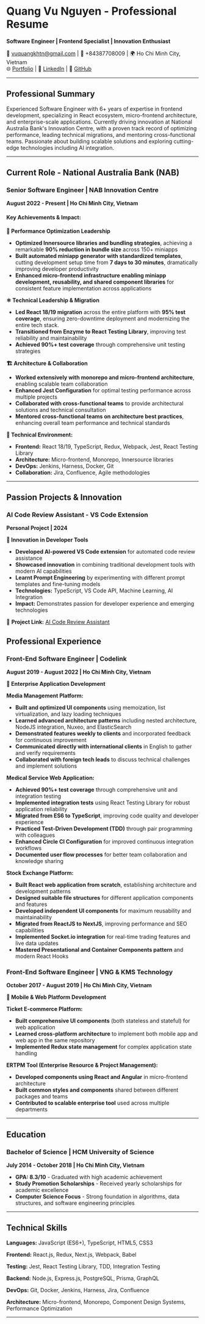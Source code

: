 # Quang Vu Nguyen - Professional Resume

**Software Engineer | Frontend Specialist | Innovation Enthusiast**

📧 vuquangkhtn@gmail.com | 📱 +84387708009 | 🌍 Ho Chi Minh City, Vietnam  
🌐 [Portfolio](https://vuquangkhtn.github.io) | 💼 [LinkedIn](https://www.linkedin.com/in/ngvuquang) | 🐙 [GitHub](https://github.com/vuquangkhtn/)

---

## Professional Summary

Experienced Software Engineer with 6+ years of expertise in frontend development, specializing in React ecosystem, micro-frontend architecture, and enterprise-scale applications. Currently driving innovation at National Australia Bank's Innovation Centre, with a proven track record of optimizing performance, leading technical migrations, and mentoring cross-functional teams. Passionate about building scalable solutions and exploring cutting-edge technologies including AI integration.

---

## Current Role - National Australia Bank (NAB)

### Senior Software Engineer | NAB Innovation Centre
**August 2022 - Present | Ho Chi Minh City, Vietnam**

#### Key Achievements & Impact:

**🚀 Performance Optimization Leadership**
- **Optimized Innersource libraries and bundling strategies**, achieving a remarkable **90% reduction in bundle size** across 150+ miniapps
- **Built automated miniapp generator with standardized templates**, cutting development setup time from **7 days to 30 minutes**, dramatically improving developer productivity
- **Enhanced micro-frontend infrastructure enabling miniapp development, reusability, and shared component libraries** for consistent feature implementation across applications

**⚛️ Technical Leadership & Migration**
- **Led React 18/19 migration** across the entire platform with **95% test coverage**, ensuring zero-downtime deployment and modernizing the entire tech stack.
- **Transitioned from Enzyme to React Testing Library**, improving test reliability and maintainability
- **Achieved 90%+ test coverage** through comprehensive unit testing strategies

**🏗️ Architecture & Collaboration**
- **Worked extensively with monorepo and micro-frontend architecture**, enabling scalable team collaboration
- **Enhanced Jest Configuration** for optimal testing performance across multiple projects
- **Collaborated with cross-functional teams** to provide architectural solutions and technical consultation
- **Mentored cross-functional teams on architecture best practices**, enhancing overall team performance and technical standards

**🔧 Technical Environment:**
- **Frontend:** React 18/19, TypeScript, Redux, Webpack, Jest, React Testing Library
- **Architecture:** Micro-frontend, Monorepo, Innersource libraries
- **DevOps:** Jenkins, Harness, Docker, Git
- **Collaboration:** Jira, Confluence, Agile methodologies

---

## Passion Projects & Innovation

### AI Code Review Assistant - VS Code Extension
**Personal Project | 2024**

**🤖 Innovation in Developer Tools**
- **Developed AI-powered VS Code extension** for automated code review assistance
- **Showcased innovation** in combining traditional development tools with modern AI capabilities
- **Learnt Prompt Engineering** by experimenting with different prompt templates and fine-tuning models
- **Technologies:** TypeScript, VS Code API, Machine Learning, AI Integration
- **Impact:** Demonstrates passion for developer experience and emerging technologies

🔗 **Project Link:** [AI Code Review Assistant](https://vuquangkhtn.github.io/ai-code-review-assistant/)

## Professional Experience

### Front-End Software Engineer | Codelink
**August 2019 - August 2022 | Ho Chi Minh City, Vietnam**

**🏦 Enterprise Application Development**

**Media Management Platform:**
- **Built and optimized UI components** using memoization, list virtualization, and lazy loading techniques
- **Learned advanced architecture patterns** including nested architecture, NodeJS integration, Nuxeo, and ElasticSearch
- **Demonstrated features weekly to clients** and incorporated feedback for continuous improvement
- **Communicated directly with international clients** in English to gather and verify requirements
- **Collaborated with foreign tech leads** to discuss technical challenges and implement solutions

**Medical Service Web Application:**
- **Achieved 90%+ test coverage** through comprehensive unit and integration testing
- **Implemented integration tests** using React Testing Library for robust application reliability
- **Migrated from ES6 to TypeScript**, improving code quality and developer experience
- **Practiced Test-Driven Development (TDD)** through pair programming with colleagues
- **Enhanced Circle CI Configuration** for improved continuous integration workflows
- **Documented user flow processes** for better team collaboration and knowledge sharing

**Stock Exchange Platform:**
- **Built React web application from scratch**, establishing architecture and development patterns
- **Designed suitable file structures** for different application components and features
- **Developed independent UI components** for maximum reusability and maintainability
- **Migrated from ReactJS to NextJS**, improving performance and SEO capabilities
- **Implemented Socket.io integration** for real-time trading features and live data updates
- **Mastered Presentational and Container Components pattern** and modern React Hooks

### Front-End Software Engineer | VNG & KMS Technology
**October 2017 - August 2019 | Ho Chi Minh City, Vietnam**

**📱 Mobile & Web Platform Development**

**Ticket E-commerce Platform:**
- **Built comprehensive UI components** (both stateless and stateful) for web application
- **Learned cross-platform architecture** to implement both mobile app and web app in the same repository
- **Implemented Redux state management** for complex application state handling

**ERTPM Tool (Enterprise Resource & Project Management):**
- **Developed components using React and Angular** in micro-frontend architecture
- **Built common styles and components** shared between different packages and teams
- **Contributed to scalable enterprise tool** used across multiple departments

---

## Education

### Bachelor of Science | HCM University of Science
**July 2014 - October 2018 | Ho Chi Minh City, Vietnam**

- **GPA: 8.3/10** - Graduated with high academic achievement
- **Study Promotion Scholarships** - Received yearly scholarships for academic excellence
- **Computer Science Focus** - Strong foundation in algorithms, data structures, and software engineering principles

---

## Technical Skills

**Languages:** JavaScript (ES6+), TypeScript, HTML5, CSS3

**Frontend:** React.js, Redux, Next.js, Webpack, Babel

**Testing:** Jest, React Testing Library, TDD, Integration Testing

**Backend:** Node.js, Express.js, PostgreSQL, Prisma, GraphQL

**DevOps:** Git, Docker, Jenkins, Harness, Jira, Confluence

**Architecture:** Micro-frontend, Monorepo, Component Design Systems, Performance Optimization

---
